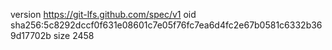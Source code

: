 version https://git-lfs.github.com/spec/v1
oid sha256:5c8292dccf0f631e08601c7e05f76fc7ea6d4fc2e67b0581c6332b369d17702b
size 2458
